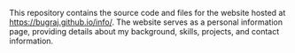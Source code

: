 This repository contains the source code and files for the website hosted at https://bugraj.github.io/info/. 
The website serves as a personal information page, providing details about my background, skills, projects, and contact information.
